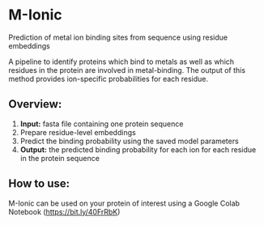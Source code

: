 # M-Ionic
Prediction of metal ion binding sites from sequence using residue embeddings

A pipeline to identify proteins which bind to metals as well as which residues in the protein are involved in metal-binding. The output of this method provides ion-specific probabilities for each residue. 

## Overview:
1. __Input:__ fasta file containing one protein sequence
2. Prepare residue-level embeddings
3. Predict the binding probability using the saved model parameters 
4.  __Output:__ the predicted binding probability for each ion for each residue in the protein sequence

## How to use: 
M-Ionic can be used on your protein of interest using a Google Colab Notebook (https://bit.ly/40FrRbK)




